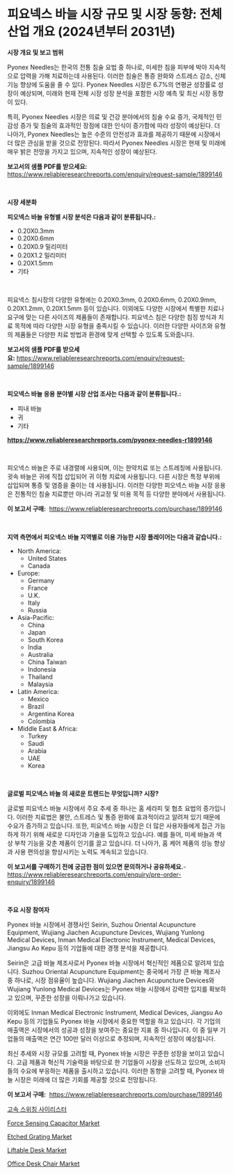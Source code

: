 <p><h1>피요넥스 바늘 시장 규모 및 시장 동향: 전체 산업 개요 (2024년부터 2031년)</h1></p><p><strong>시장 개요 및 보고 범위</strong></p>
<p><p>Pyonex Needles는 한국의 전통 침술 요법 중 하나로, 미세한 침을 피부에 박아 지속적으로 압력을 가해 치료하는데 사용된다. 이러한 침술은 통증 완화와 스트레스 감소, 신체 기능 향상에 도움을 줄 수 있다. Pyonex Needles 시장은 6.7%의 연평균 성장률로 성장이 예상되며, 미래와 현재 전체 시장 성장 분석을 포함한 시장 예측 및 최신 시장 동향이 있다.</p><p>특히, Pyonex Needles 시장은 의료 및 건강 분야에서의 침술 수요 증가, 국제적인 민감성 증가 및 침술의 효과적인 장점에 대한 인식이 증가함에 따라 성장이 예상된다. 더 나아가, Pyonex Needles는 높은 수준의 안전성과 효과를 제공하기 때문에 시장에서 더 많은 관심을 받을 것으로 전망된다. 따라서 Pyonex Needles 시장은 현재 및 미래에 매우 밝은 전망을 가지고 있으며, 지속적인 성장이 예상된다.</p></p>
<p><strong>보고서의 샘플 PDF를 받으세요:</strong> <a href="https://www.reliableresearchreports.com/enquiry/request-sample/1899146">https://www.reliableresearchreports.com/enquiry/request-sample/1899146</a></p>
<p>&nbsp;</p>
<p><strong>시장 세분화</strong></p>
<p><strong>피오넥스 바늘 유형별 시장 분석은 다음과 같이 분류됩니다.:</strong></p>
<p><ul><li>0.20X0.3mm</li><li>0.20X0.6mm</li><li>0.20X0.9 밀리미터</li><li>0.20X1.2 밀리미터</li><li>0.20X1.5mm</li><li>기타</li></ul></p>
<p>&nbsp;</p>
<p><p>피요넥스 침시장의 다양한 유형에는 0.20X0.3mm, 0.20X0.6mm, 0.20X0.9mm, 0.20X1.2mm, 0.20X1.5mm 등이 있습니다. 이외에도 다양한 시장에서 특별한 치료나 요구에 맞는 다른 사이즈의 제품들이 존재합니다. 피요넥스 침은 다양한 침징 방식과 치료 목적에 따라 다양한 시장 유형을 충족시킬 수 있습니다. 이러한 다양한 사이즈와 유형의 제품들은 다양한 치료 방법과 환경에 맞게 선택할 수 있도록 도와줍니다.</p></p>
<p><strong>보고서의 샘플 PDF를 받으세요:</strong>&nbsp;<a href="https://www.reliableresearchreports.com/enquiry/request-sample/1899146">https://www.reliableresearchreports.com/enquiry/request-sample/1899146</a></p>
<p>&nbsp;</p>
<p><strong> 피오넥스 바늘 응용 분야별 시장 산업 조사는 다음과 같이 분류됩니다.:</strong></p>
<p><ul><li>피내 바늘</li><li>귀</li><li>기타</li></ul></p>
<p><strong><a href="https://www.reliableresearchreports.com/pyonex-needles-r1899146">https://www.reliableresearchreports.com/pyonex-needles-r1899146</a></strong></p>
<p>&nbsp;</p>
<p><p>피오넥스 바늘은 주로 내경렬에 사용되며, 이는 한약치료 또는 스트레칭에 사용됩니다. 귓속 바늘은 귀에 직접 삽입되어 귀 이형 치료에 사용됩니다. 다른 시장은 특정 부위에 삽입되며 통증 및 염증을 줄이는 데 사용됩니다. 이러한 다양한 피오넥스 바늘 시장 응용은 전통적인 침술 치료뿐만 아니라 귀교정 및 미용 목적 등 다양한 분야에서 사용됩니다.</p></p>
<p><strong>이 보고서 구매:</strong>&nbsp; <a href="https://www.reliableresearchreports.com/purchase/1899146">https://www.reliableresearchreports.com/purchase/1899146</a></p>
<p>&nbsp;</p>
<p><strong>지역 측면에서 피오넥스 바늘 지역별로 이용 가능한 시장 플레이어는 다음과 같습니다.:</strong></p>
<p><ul>
    <li>
        North America:
        <ul>
            <li>United States</li>
            <li>Canada</li>
        </ul>
    </li>
    <li>
        Europe:
        <ul>
            <li>Germany</li>
            <li>France</li>
            <li>U.K.</li>
            <li>Italy</li>
            <li>Russia</li>
        </ul>
    </li>
    <li>
        Asia-Pacific:
        <ul>
            <li>China</li>
            <li>Japan</li>
            <li>South Korea</li>
            <li>India</li>
            <li>Australia</li>
            <li>China Taiwan</li>
            <li>Indonesia</li>
            <li>Thailand</li>
            <li>Malaysia</li>
        </ul>
    </li>
    <li>
        Latin America:
        <ul>
            <li>Mexico</li>
            <li>Brazil</li>
            <li>Argentina Korea</li>
            <li>Colombia</li>
        </ul>
    </li>
    <li>
        Middle East & Africa:
        <ul>
            <li>Turkey</li>
            <li>Saudi</li>
            <li>Arabia</li>
            <li>UAE</li>
            <li>Korea</li>
        </ul>
    </li>
    </ul></p>
<p>&nbsp;</p>
<p><strong>글로벌 피오넥스 바늘 의 새로운 트렌드는 무엇입니까? 시장?</strong></p>
<p><p>글로벌 피요넥스 바늘 시장에서 주요 추세 중 하나는 홈 세라피 및 협초 요법의 증가입니다. 이러한 치료법은 불안, 스트레스 및 통증 완화에 효과적이라고 알려져 있기 때문에 수요가 증가하고 있습니다. 또한, 피요넥스 바늘 시장은 더 많은 사용자들에게 접근 가능하게 하기 위해 새로운 디자인과 기술을 도입하고 있습니다. 예를 들어, 미세 바늘과 색상 부착 기능을 갖춘 제품이 인기를 끌고 있습니다. 더 나아가, 홈 케어 제품의 성능 향상과 사용 편의성을 향상시키는 노력도 계속되고 있습니다.</p></p>
<p><strong>이 보고서를 구매하기 전에 궁금한 점이 있으면 문의하거나 공유하세요.</strong>- <a href="https://www.reliableresearchreports.com/enquiry/pre-order-enquiry/1899146">https://www.reliableresearchreports.com/enquiry/pre-order-enquiry/1899146</a></p>
<p>&nbsp;</p>
<p><strong>주요 시장 참여자</strong></p>
<p><p>Pyonex 바늘 시장에서 경쟁사인 Seirin, Suzhou Oriental Acupuncture Equipment, Wujiang Jiachen Acupuncture Devices, Wujiang Yunlong Medical Devices, Inman Medical Electronic Instrument, Medical Devices, Jiangsu Ao Kepu 등의 기업들에 대한 경쟁 분석을 제공합니다. </p><p>Seirin은 고급 바늘 제조사로서 Pyonex 바늘 시장에서 혁신적인 제품으로 알려져 있습니다. Suzhou Oriental Acupuncture Equipment는 중국에서 가장 큰 바늘 제조사 중 하나로, 시장 점유율이 높습니다. Wujiang Jiachen Acupuncture Devices와 Wujiang Yunlong Medical Devices는 Pyonex 바늘 시장에서 강력한 입지를 확보하고 있으며, 꾸준한 성장을 이뤄나가고 있습니다. </p><p>이외에도 Inman Medical Electronic Instrument, Medical Devices, Jiangsu Ao Kepu 등의 기업들도 Pyonex 바늘 시장에서 중요한 역할을 하고 있습니다. 각 기업의 매출액은 시장에서의 성공과 성장을 보여주는 중요한 지표 중 하나입니다. 이 중 일부 기업들의 매출액은 연간 100만 달러 이상으로 추정되며, 지속적인 성장이 예상됩니다. </p><p>최신 추세와 시장 규모를 고려할 때, Pyonex 바늘 시장은 꾸준한 성장을 보이고 있습니다. 고급 제품과 혁신적 기술력을 바탕으로 한 기업들이 시장을 선도하고 있으며, 소비자들의 수요에 부응하는 제품을 출시하고 있습니다. 이러한 동향을 고려할 때, Pyonex 바늘 시장은 미래에 더 많은 기회를 제공할 것으로 전망됩니다.</p></p>
<p><strong>이 보고서 구매:</strong>&nbsp;&nbsp;<a href="https://www.reliableresearchreports.com/purchase/1899146">https://www.reliableresearchreports.com/purchase/1899146</a></p>
<p><p><a href="https://github.com/rcabello548/Market-Research-Report-List-1/blob/main/670399777797.md">고속 스위칭 사이리스터</a></p><p><a href="https://github.com/markusgodoy/Market-Research-Report-List-3/blob/main/force-sensing-capacitor-market.md">Force Sensing Capacitor Market</a></p><p><a href="https://github.com/arionmp/Market-Research-Report-List-3/blob/main/etched-grating-market.md">Etched Grating Market</a></p><p><a href="https://issuu.com/reportprime-2/docs/liftable-desk-market-size-2030.pptx">Liftable Desk Market</a></p><p><a href="https://issuu.com/reportprime-2/docs/office-desk-chair-market-size-2030.pptx">Office Desk Chair Market</a></p></p>